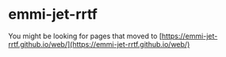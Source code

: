 # emmi-jet-rrtf

You might be looking for pages that moved to [https://emmi-jet-rrtf.github.io/web/](https://emmi-jet-rrtf.github.io/web/)
